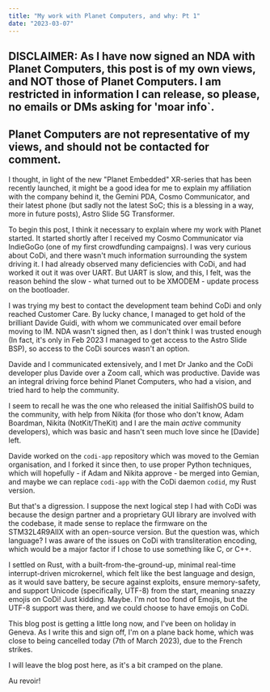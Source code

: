 ```yaml
---
title: "My work with Planet Computers, and why: Pt 1"
date: "2023-03-07"
---
```


## DISCLAIMER: As I have now signed an NDA with Planet Computers, this post is of my own views, and NOT those of Planet Computers. I am restricted in information I can release, so please, no emails or DMs asking for 'moar info`.
## Planet Computers are not representative of my views, and should not be contacted for comment.

I thought, in light of the new "Planet Embedded" XR-series that has been recently launched, it might be a good idea for me to explain my affiliation with the company behind it, the Gemini PDA, Cosmo Communicator, and their latest phone (but sadly not the latest SoC; this is a blessing in a way, more in future posts), Astro Slide 5G Transformer.

To begin this post, I think it necessary to explain where my work with Planet started. It started shortly after I received my Cosmo Communicator via IndieGoGo (one of my first crowdfunding campaigns). I was very curious about CoDi, and there wasn't much information surrounding the system driving it. I had already observed many deficiencies with CoDi, and had worked it out it was over UART. But UART is slow, and this, I felt, was the reason behind the slow - what turned out to be XMODEM - update process on the bootloader.

I was trying my best to contact the development team behind CoDi and only reached Customer Care. By lucky chance, I managed to get hold of the brilliant Davide Guidi, with whom we communicated over email before moving to IM. NDA wasn't signed then, as I don't think I was trusted enough (In fact, it's only in Feb 2023 I managed to get access to the Astro Slide BSP), so access to the CoDi sources wasn't an option.

Davide and I communicated extensively, and I met Dr Janko and the CoDi developer plus Davide over a Zoom call, which was productive. Davide was an integral driving force behind Planet Computers, who had a vision, and tried hard to help the community.

I seem to recall he was the one who released the initial SailfishOS build to the community, with help from Nikita (for those who don't know, Adam Boardman, Nikita (NotKit/TheKit) and I are the main *active* community developers), which was basic and hasn't seen much love since he [Davide] left.

Davide worked on the `codi-app` repository which was moved to the Gemian organisation, and I forked it since then, to use proper Python techniques, which will hopefully - if Adam and Nikita approve - be merged into Gemian, and maybe we can replace `codi-app` with the CoDi daemon `codid`, my Rust version.

But that's a digression. I suppose the next logical step I had with CoDi was because the design partner and a proprietary GUI library are involved with the codebase, it made sense to replace the firmware on the STM32L4R9AIIX with an open-source version. But the question was, which language? I was aware of the issues on CoDi with transliteration encoding, which would be a major factor if I chose to use something like C, or C++.

I settled on Rust, with a built-from-the-ground-up, minimal real-time interrupt-driven microkernel, which felt like the best language and design, as it would save battery, be secure against exploits, ensure memory-safety, and support Unicode (specifically, UTF-8) from the start, meaning snazzy emojis on CoDi! Just kidding. Maybe. I'm not too fond of Emojis, but the UTF-8 support was there, and we could choose to have emojis on CoDi.

This blog post is getting a little long now, and I've been on holiday in Geneva. As I write this and sign off, I'm on a plane back home, which was close to being cancelled today (7th of March 2023), due to the French strikes.

I will leave the blog post here, as it's a bit cramped on the plane.

Au revoir!
